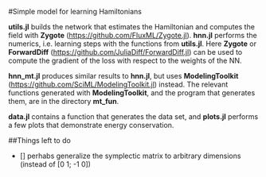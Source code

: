 #Simple model for learning Hamiltonians 

**utils.jl** builds the network that estimates the Hamiltonian and computes the field with **Zygote** (https://github.com/FluxML/Zygote.jl). **hnn.jl** performs the numerics, i.e. learning steps with the functions from **utils.jl**. Here **Zygote** or **ForwardDiff** (https://github.com/JuliaDiff/ForwardDiff.jl) can be used to compute the gradient of the loss with respect to the weights of the NN.  

**hnn_mt.jl** produces similar results to **hnn.jl**, but uses **ModelingToolkit** (https://github.com/SciML/ModelingToolkit.jl) instead. The relevant functions generated with **ModelingToolkit**, and the program that generates them, are in the directory **mt_fun**. 


**data.jl** contains a function that generates the data set, and **plots.jl** performs a few plots that demonstrate energy conservation.  




##Things left to do

- [] perhabs generalize the symplectic matrix to arbitrary dimensions (instead of [0 1; -1 0])



